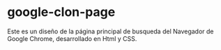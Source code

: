 # google-clon-page
Este es un diseño de la página principal de busqueda del Navegador de Google Chrome, desarrollado en Html y CSS.

